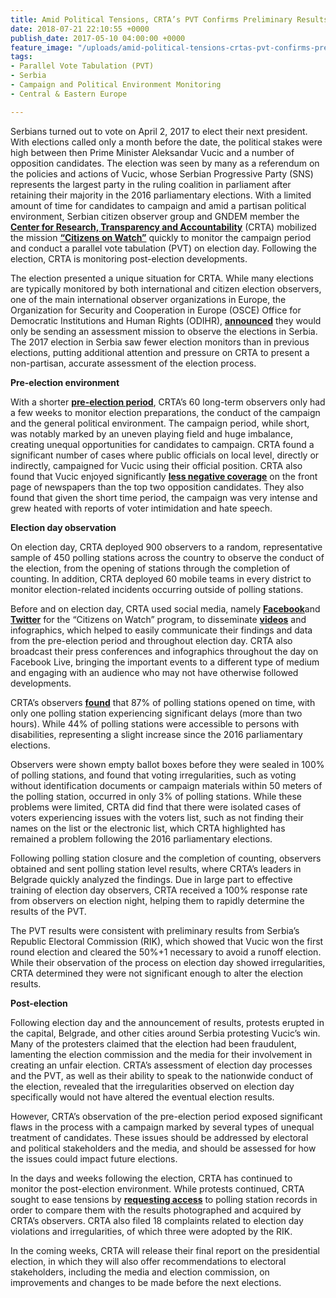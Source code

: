 ```yaml
---
title: Amid Political Tensions, CRTA’s PVT Confirms Preliminary Results
date: 2018-07-21 22:10:55 +0000
publish_date: 2017-05-10 04:00:00 +0000
feature_image: "/uploads/amid-political-tensions-crtas-pvt-confirms-preliminary-results-1.png"
tags:
- Parallel Vote Tabulation (PVT)
- Serbia
- Campaign and Political Environment Monitoring
- Central & Eastern Europe

---
```

Serbians turned out to vote on April 2, 2017 to elect their next president. With elections called only a month before the date, the political stakes were high between then Prime Minister Aleksandar Vucic and a number of opposition candidates. The election was seen by many as a referendum on the policies and actions of Vucic, whose Serbian Progressive Party (SNS) represents the largest party in the ruling coalition in parliament after retaining their majority in the 2016 parliamentary elections. With a limited amount of time for candidates to campaign and amid a partisan political environment, Serbian citizen observer group and GNDEM member the [**Center for Research, Transparency and Accountability**](http://crta.rs/en/home-2/) (CRTA) mobilized the mission [**“Citizens on Watch”**](http://www.gradjaninastrazi.rs/) quickly to monitor the campaign period and conduct a parallel vote tabulation (PVT) on election day. Following the election, CRTA is monitoring post-election developments.

The election presented a unique situation for CRTA. While many elections are typically monitored by both international and citizen election observers, one of the main international observer organizations in Europe, the Organization for Security and Cooperation in Europe (OSCE) Office for Democratic Institutions and Human Rights (ODIHR), [**announced**](http://www.balkaninsight.com/en/article/dozen-foreign-observers-to-monitor-serbian-elections-03-28-2017) they would only be sending an assessment mission to observe the elections in Serbia. The 2017 election in Serbia saw fewer election monitors than in previous elections, putting additional attention and pressure on CRTA to present a non-partisan, accurate assessment of the election process.

**Pre-election environment**

With a shorter [**pre-election period**](http://crta.rs/wp-content/uploads/2017/04/CRTA-Citizens-on-Watch-Preliminary-Report-on-Election-Day-Monitoring.pdf), CRTA’s 60 long-term observers only had a few weeks to monitor election preparations, the conduct of the campaign and the general political environment. The campaign period, while short, was notably marked by an uneven playing field and huge imbalance, creating unequal opportunities for candidates to campaign. CRTA found a significant number of cases where public officials on local level, directly or indirectly, campaigned for Vucic using their official position. CRTA also found that Vucic enjoyed significantly [**less negative coverage**](https://www.nytimes.com/2017/03/30/world/europe/serbia-prepares-to-elect-a-president-amid-a-murky-media-landscape.html) on the front page of newspapers than the top two opposition candidates. They also found that given the short time period, the campaign was very intense and grew heated with reports of voter intimidation and hate speech.

**Election day observation**

On election day, CRTA deployed 900 observers to a random, representative sample of 450 polling stations across the country to observe the conduct of the election, from the opening of stations through the completion of counting. In addition, CRTA deployed 60 mobile teams in every district to monitor election-related incidents occurring outside of polling stations.

Before and on election day, CRTA used social media, namely [**Facebook**](https://www.facebook.com/gradjaninastrazi/?hc_ref=PAGES_TIMELINE)and [**Twitter**](https://twitter.com/NaStrazi) for the “Citizens on Watch” program, to disseminate [**videos**](https://www.facebook.com/gradjaninastrazi/videos/730886050406318/) and infographics, which helped to easily communicate their findings and data from the pre-election period and throughout election day. CRTA also broadcast their press conferences and infographics throughout the day on Facebook Live, bringing the important events to a different type of medium and engaging with an audience who may not have otherwise followed developments.

CRTA’s observers [**found**](http://www.gradjaninastrazi.rs/wp-content/uploads/2017/04/CRTA-Citizens-on-Watch-Preliminary-Report-on-Election-Day-Monitoring.pdf) that 87% of polling stations opened on time, with only one polling station experiencing significant delays (more than two hours). While 44% of polling stations were accessible to persons with disabilities, representing a slight increase since the 2016 parliamentary elections.

Observers were shown empty ballot boxes before they were sealed in 100% of polling stations, and found that voting irregularities, such as voting without identification documents or campaign materials within 50 meters of the polling station, occurred in only 3% of polling stations. While these problems were limited, CRTA did find that there were isolated cases of voters experiencing issues with the voters list, such as not finding their names on the list or the electronic list, which CRTA highlighted has remained a problem following the 2016 parliamentary elections.

Following polling station closure and the completion of counting, observers obtained and sent polling station level results, where CRTA’s leaders in Belgrade quickly analyzed the findings. Due in large part to effective training of election day observers, CRTA received a 100% response rate from observers on election night, helping them to rapidly determine the results of the PVT.

The PVT results were consistent with preliminary results from Serbia’s Republic Electoral Commission (RIK), which showed that Vucic won the first round election and cleared the 50%+1 necessary to avoid a runoff election. While their observation of the process on election day showed irregularities, CRTA determined they were not significant enough to alter the election results.

**Post-election**

Following election day and the announcement of results, protests erupted in the capital, Belgrade, and other cities around Serbia protesting Vucic’s win. Many of the protesters claimed that the election had been fraudulent, lamenting the election commission and the media for their involvement in creating an unfair election. CRTA’s assessment of election day processes and the PVT, as well as their ability to speak to the nationwide conduct of the election, revealed that the irregularities observed on election day specifically would not have altered the eventual election results.

However, CRTA’s observation of the pre-election period exposed significant flaws in the process with a campaign marked by several types of unequal treatment of candidates. These issues should be addressed by electoral and political stakeholders and the media, and should be assessed for how the issues could impact future elections.

In the days and weeks following the election, CRTA has continued to monitor the post-election environment. While protests continued, CRTA sought to ease tensions by [**requesting access**](http://crta.rs/crta-files-the-request-for-access-to-polling-board-records/) to polling station records in order to compare them with the results photographed and acquired by CRTA’s observers. CRTA also filed 18 complaints related to election day violations and irregularities, of which three were adopted by the RIK.

In the coming weeks, CRTA will release their final report on the presidential election, in which they will also offer recommendations to electoral stakeholders, including the media and election commission, on improvements and changes to be made before the next elections.